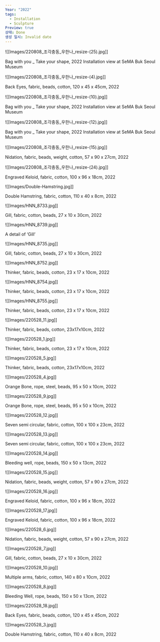 ```yaml
---
Year: "2022"
tags:
  - Installation
  - Sculpture
Preview: true
상태: Done
생성 일시: Invalid date
---
```

![[Images/220808_조각충동_우한나_resize-(25).jpg]]

Bag with you _ Take your shape, 2022 Installation view at SeMA Buk Seoul Museum

  

  

![[Images/220808_조각충동_우한나_resize-(4).jpg]]

Back Eyes, fabric, beads, cotton, 120 x 45 x 45cm, 2022

  

  

![[Images/220808_조각충동_우한나_resize-(10).jpg]]

Bag with you _ Take your shape, 2022 Installation view at SeMA Buk Seoul Museum

  

  

![[Images/220808_조각충동_우한나_resize-(12).jpg]]

Bag with you _ Take your shape, 2022 Installation view at SeMA Buk Seoul Museum

  

  

![[Images/220808_조각충동_우한나_resize-(15).jpg]]

Nidation, fabric, beads, weight, cotton, 57 x 90 x 27cm, 2022

  

  

![[Images/220808_조각충동_우한나_resize-(24).jpg]]

Engraved Keloid, fabric, cotton, 100 x 96 x 18cm, 2022

  

  

![[Images/Double-Hamstring.jpg]]

Double Hamstring, fabric, cotton, 110 x 40 x 8cm, 2022

  

  

![[Images/HNN_8733.jpg]]

Gill, fabric, cotton, beads, 27 x 10 x 30cm, 2022

  

  

![[Images/HNN_8739.jpg]]

A detail of ‘Gill’

  

  

![[Images/HNN_8735.jpg]]

Gill, fabric, cotton, beads, 27 x 10 x 30cm, 2022

  

  

![[Images/HNN_8752.jpg]]

Thinker, fabric, beads, cotton, 23 x 17 x 10cm, 2022

  

  

![[Images/HNN_8754.jpg]]

Thinker, fabric, beads, cotton, 23 x 17 x 10cm, 2022

  

  

![[Images/HNN_8755.jpg]]

Thinker, fabric, beads, cotton, 23 x 17 x 10cm, 2022

  

  

![[Images/220528_11.jpg]]

Thinker, fabric, beads, cotton, 23x17x10cm, 2022

  

  

![[Images/220528_1.jpg]]

Thinker, fabric, beads, cotton, 23 x 17 x 10cm, 2022

  

![[Images/220528_5.jpg]]

Thinker, fabric, beads, cotton, 23x17x10cm, 2022

  

  

![[Images/220528_4.jpg]]

Orange Bone, rope, steel, beads, 95 x 50 x 10cm, 2022

  

  

![[Images/220528_9.jpg]]

Orange Bone, rope, steel, beads, 95 x 50 x 10cm, 2022

  

  

![[Images/220528_12.jpg]]

Seven semi circular, fabric, cotton, 100 x 100 x 23cm, 2022

  

  

![[Images/220528_13.jpg]]

Seven semi circular, fabric, cotton, 100 x 100 x 23cm, 2022

  

  

![[Images/220528_14.jpg]]

Bleeding well, rope, beads, 150 x 50 x 13cm, 2022

  

  

![[Images/220528_15.jpg]]

Nidation, fabric, beads, weight, cotton, 57 x 90 x 27cm, 2022

  

  

![[Images/220528_16.jpg]]

Engraved Keloid, fabric, cotton, 100 x 96 x 18cm, 2022

  

  

![[Images/220528_17.jpg]]

Engraved Keloid, fabric, cotton, 100 x 96 x 18cm, 2022

  

  

  

  

![[Images/220528_6.jpg]]

Nidation, fabric, beads, weight, cotton, 57 x 90 x 27cm, 2022

  

  

![[Images/220528_7.jpg]]

Gill, fabric, cotton, beads, 27 x 10 x 30cm, 2022

  

  

![[Images/220528_10.jpg]]

Multiple arms, fabric, cotton, 140 x 80 x 10cm, 2022

  

  

![[Images/220528_8.jpg]]

Bleeding Well, rope, beads, 150 x 50 x 13cm, 2022

  

  

![[Images/220528_18.jpg]]

Back Eyes, fabric, beads, cotton, 120 x 45 x 45cm, 2022

  

  

![[Images/220528_3.jpg]]

Double Hamstring, fabric, cotton, 110 x 40 x 8cm, 2022